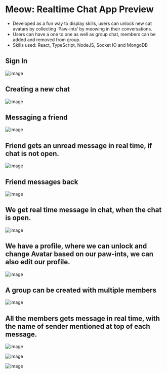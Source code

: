 # Meow: Realtime Chat App Preview
* Developed as a fun way to display skills, users can unlock new cat avatars by collecting ‘Paw-ints’ by 
meowing in their conversations.
* Users can have a one to one as well as group chat, members can be added and removed from group.
* Skills used: React, TypeScript, NodeJS, Socket IO and MongoDB


## Sign In

![image](https://github.com/eissafaheem/cats-app-react/assets/68000460/54b1b73e-e9a6-4e26-9158-be9908307192)

## Creating a new chat   

![image](https://github.com/eissafaheem/cats-app-react/assets/68000460/55fe97dd-896f-4941-ac80-a84889d603d6)

##  Messaging a friend

![image](https://github.com/eissafaheem/cats-app-react/assets/68000460/797389e0-89b8-4fa2-b7d4-dfa5300147a6)

## Friend gets an unread message in real time, if chat is not open.

![image](https://github.com/eissafaheem/cats-app-react/assets/68000460/0789ceb9-948b-42bf-9bc7-22f2572b17bc)

## Friend messages back

![image](https://github.com/eissafaheem/cats-app-react/assets/68000460/3db42f9b-4009-463a-b1cc-1d368da6935d)

## We get real time message in chat, when the chat is open.

![image](https://github.com/eissafaheem/cats-app-react/assets/68000460/44ac7da9-7552-4bbd-a6d2-bd5f4baa6a9a)

## We have a profile, where we can unlock and change Avatar based on our paw-ints, we can also edit our profile.

![image](https://github.com/eissafaheem/cats-app-react/assets/68000460/db4607b3-f4cb-4631-8aa0-5ca482bfed1c)

## A group can be created with multiple members

![image](https://github.com/eissafaheem/cats-app-react/assets/68000460/ce31c190-cdfe-49b5-a866-b56533f6ee6b)

## All the members gets message in real time, with the name of sender mentioned at top of each message.

![image](https://github.com/eissafaheem/cats-app-react/assets/68000460/5b80a575-0e60-45e6-8ed5-7e293a388ea2)

![image](https://github.com/eissafaheem/cats-app-react/assets/68000460/1be15f02-1cb6-49c6-a271-242685acf9f9)

![image](https://github.com/eissafaheem/cats-app-react/assets/68000460/c8d87e56-80f2-489a-bd19-b64da8aecded)
